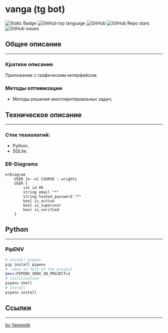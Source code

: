﻿# vanga (tg bot)

![Static Badge](https://img.shields.io/badge/Yamemik-methods)
![GitHub top language](https://img.shields.io/github/languages/top/Yamemik/app-optimization-methods)
![GitHub](https://img.shields.io/github/license/Yamemik/app-optimization-methods)
![GitHub Repo stars](https://img.shields.io/github/stars/Yamemik/app-optimization-methods)
![GitHub issues](https://img.shields.io/github/issues/Yamemik/app-optimization-methods)


## Общее описание
_____
### Краткое описание
Приложение с графическим интерфейсом.


### Методы оптимизации
- Методы решения многокритериальных задач;

## Техническое описание
_____
### Стек технологий:
  - Python;
  - SQLite.

### ER-Diagrams
```mermaid
erDiagram
    USER }o--o{ COURSE : wrights    
    USER {
        int id PK      
        string email "*"
        string hashed_password "*"
        bool is_active
        bool is_superuser
        bool is_verified        
    }

```


## Python
_____

### PipENV
```bash
# install pipenv
pip install pipenv
# .venv in fold of the project
$env:PIPENV_VENV_IN_PROJECT=1
# initilization
pipenv shell
# install
pipenv install
```

## Ссылки
_____
[by Yamemik](https://github.com/Yamemik)
